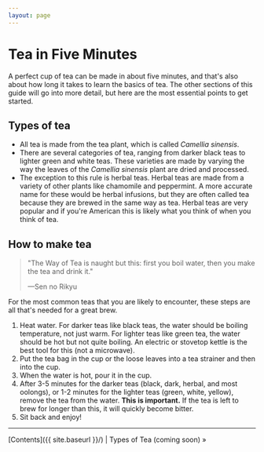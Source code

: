 ```yaml
---
layout: page
---
```


# Tea in Five Minutes

A perfect cup of tea can be made in about five minutes, and that's also about how long it takes to learn the basics of tea. The other sections of this guide will go into more detail, but here are the most essential points to get started.

## Types of tea

* All tea is made from the tea plant, which is called *Camellia sinensis*.
* There are several categories of tea, ranging from darker black teas to lighter green and white teas. These varieties are made by varying the way the leaves of the *Camellia sinensis* plant are dried and processed.
* The exception to this rule is herbal teas. Herbal teas are made from a variety of other plants like chamomile and peppermint. A more accurate name for these would be herbal infusions, but they are often called tea because they are brewed in the same way as tea. Herbal teas are very popular and if you're American this is likely what you think of when you think of tea.

## How to make tea

>"The Way of Tea is naught but this: first you boil water, then you make the tea and drink it."
>
>—Sen no Rikyu

For the most common teas that you are likely to encounter, these steps are all that's needed for a great brew.

1. Heat water. For darker teas like black teas, the water should be boiling temperature, not just warm. For lighter teas like green tea, the water should be hot but not quite boiling. An electric or stovetop kettle is the best tool for this (not a microwave).
2. Put the tea bag in the cup or the loose leaves into a tea strainer and then into the cup.
3. When the water is hot, pour it in the cup.
4. After 3-5 minutes for the darker teas (black, dark, herbal, and most oolongs), or 1-2 minutes for the lighter teas (green, white, yellow), remove the tea from the water. **This is important.** If the tea is left to brew for longer than this, it will quickly become bitter.
5. Sit back and enjoy!

<hr>

[Contents]({{ site.baseurl }}/) |
Types of Tea (coming soon) &raquo;